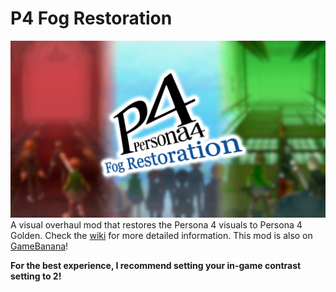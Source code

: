 # P4 Fog Restoration
![](https://raw.githubusercontent.com/BrawlerAce/p4g64.fogrestoration/master/assets/description/thumbnail_v2.png)
A visual overhaul mod that restores the Persona 4 visuals to Persona 4 Golden. Check the [wiki](https://github.com/BrawlerAce/p4g64.fogrestoration/wiki) for more detailed information. This mod is also on [GameBanana](https://gamebanana.com/wips/86080)!

**For the best experience, I recommend setting your in-game contrast setting to 2!**
